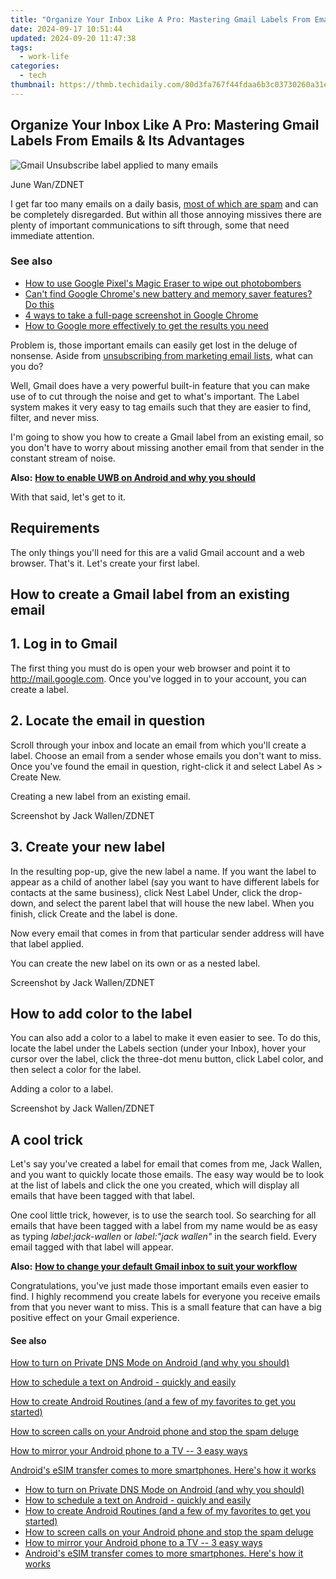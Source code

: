 ```yaml
---
title: "Organize Your Inbox Like A Pro: Mastering Gmail Labels From Emails & Its Advantages"
date: 2024-09-17 10:51:44
updated: 2024-09-20 11:47:38
tags:
  - work-life
categories:
  - tech
thumbnail: https://thmb.techidaily.com/80d3fa767f44fdaa6b3c03730260a31e590107858e011b7c1ceac58f39d7b6f4.jpg
---
```


## Organize Your Inbox Like A Pro: Mastering Gmail Labels From Emails & Its Advantages

![Gmail Unsubscribe label applied to many emails](https://www.zdnet.com/a/img/resize/640482916bfed4e3fd7fcc01f5491671f4ae347c/2022/11/30/65dd8cf9-8c45-4394-8ee9-47fff00f8934/unsubscribe-gmail-labels.jpg?auto=webp&width=1280)

June Wan/ZDNET

I get far too many emails on a daily basis, [most of which are spam](https://www.zdnet.com/home-and-office/work-life/im-drowning-in-spam-how-do-i-make-it-stop-ask-zdnet/) and can be completely disregarded. But within all those annoying missives there are plenty of important communications to sift through, some that need immediate attention.

### See also

* [How to use Google Pixel's Magic Eraser to wipe out photobombers](https://www.zdnet.com/article/how-to-use-magic-eraser-on-the-google-pixel/)
* [Can't find Google Chrome's new battery and memory saver features? Do this](https://www.zdnet.com/article/cant-find-google-chromes-new-battery-and-memory-saver-features-do-this/)
* [4 ways to take a full-page screenshot in Google Chrome](https://www.zdnet.com/article/how-to-take-a-full-page-screenshot-in-google-chrome/)
* [How to Google more effectively to get the results you need](https://www.zdnet.com/article/how-to-use-google-search-more-effectively-to-get-the-results-you-need/)

Problem is, those important emails can easily get lost in the deluge of nonsense. Aside from [unsubscribing from marketing email lists](https://www.zdnet.com/article/how-to-unsubscribe-from-emails-on-gmail-outlook-and-more/), what can you do? 

Well, Gmail does have a very powerful built-in feature that you can make use of to cut through the noise and get to what's important. The Label system makes it very easy to tag emails such that they are easier to find, filter, and never miss. 

I'm going to show you how to create a Gmail label from an existing email, so you don't have to worry about missing another email from that sender in the constant stream of noise. 

**Also:** [**How to enable UWB on Android and why you should**](https://www.zdnet.com/article/how-to-enable-uwb-on-android-and-why-you-should/)

With that said, let's get to it.

## Requirements

The only things you'll need for this are a valid Gmail account and a web browser. That's it. Let's create your first label.

## How to create a Gmail label from an existing email

## 1\. Log in to Gmail

The first thing you must do is open your web browser and point it to <http://mail.google.com>. Once you've logged in to your account, you can create a label.

## 2\. Locate the email in question

Scroll through your inbox and locate an email from which you'll create a label. Choose an email from a sender whose emails you don't want to miss. Once you've found the email in question, right-click it and select Label As > Create New.

Creating a new label from an existing email.

Screenshot by Jack Wallen/ZDNET

## 3\. Create your new label

In the resulting pop-up, give the new label a name. If you want the label to appear as a child of another label (say you want to have different labels for contacts at the same business), click Nest Label Under, click the drop-down, and select the parent label that will house the new label. When you finish, click Create and the label is done. 

Now every email that comes in from that particular sender address will have that label applied.

You can create the new label on its own or as a nested label.

Screenshot by Jack Wallen/ZDNET

## How to add color to the label

You can also add a color to a label to make it even easier to see. To do this, locate the label under the Labels section (under your Inbox), hover your cursor over the label, click the three-dot menu button, click Label color, and then select a color for the label.

Adding a color to a label.

Screenshot by Jack Wallen/ZDNET

## A cool trick

Let's say you've created a label for email that comes from me, Jack Wallen, and you want to quickly locate those emails. The easy way would be to look at the list of labels and click the one you created, which will display all emails that have been tagged with that label.

One cool little trick, however, is to use the search tool. So searching for all emails that have been tagged with a label from my name would be as easy as typing _label:jack-wallen_ or _label:"jack wallen"_ in the search field. Every email tagged with that label will appear. 

**Also:** [**How to change your default Gmail inbox to suit your workflow**](https://www.zdnet.com/home-and-office/work-life/how-to-change-your-gmail-inbox-layout-and-why-you-might-want-to/)

Congratulations, you've just made those important emails even easier to find. I highly recommend you create labels for everyone you receive emails from that you never want to miss. This is a small feature that can have a big positive effect on your Gmail experience.

#### See also

[How to turn on Private DNS Mode on Android (and why you should)](https://www.zdnet.com/article/how-to-turn-on-private-dns-mode-on-android-and-why-you-should/ "How to turn on Private DNS Mode on Android (and why you should)")

[How to schedule a text on Android - quickly and easily](https://www.zdnet.com/article/how-to-schedule-a-text-on-android/ "How to schedule a text on Android - quickly and easily")

[How to create Android Routines (and a few of my favorites to get you started)](https://www.zdnet.com/article/how-to-create-android-routines-and-a-few-of-my-favorites-to-get-you-started/ "How to create Android Routines (and a few of my favorites to get you started)")

[How to screen calls on your Android phone and stop the spam deluge](https://www.zdnet.com/article/how-to-screen-calls-on-your-android-phone-and-stop-the-spam-deluge/ "How to screen calls on your Android phone and stop the spam deluge")

[How to mirror your Android phone to a TV -- 3 easy ways](https://www.zdnet.com/article/how-to-mirror-android-to-tv/ "How to mirror your Android phone to a TV -- 3 easy ways")

[Android's eSIM transfer comes to more smartphones. Here's how it works](https://www.zdnet.com/article/androids-esim-transfer-comes-to-more-smartphones-heres-how-it-works/ "Android's eSIM transfer comes to more smartphones. Here's how it works")

* [How to turn on Private DNS Mode on Android (and why you should)](https://www.zdnet.com/article/how-to-turn-on-private-dns-mode-on-android-and-why-you-should/ "How to turn on Private DNS Mode on Android (and why you should)")
* [How to schedule a text on Android - quickly and easily](https://www.zdnet.com/article/how-to-schedule-a-text-on-android/ "How to schedule a text on Android - quickly and easily")
* [How to create Android Routines (and a few of my favorites to get you started)](https://www.zdnet.com/article/how-to-create-android-routines-and-a-few-of-my-favorites-to-get-you-started/ "How to create Android Routines (and a few of my favorites to get you started)")
* [How to screen calls on your Android phone and stop the spam deluge](https://www.zdnet.com/article/how-to-screen-calls-on-your-android-phone-and-stop-the-spam-deluge/ "How to screen calls on your Android phone and stop the spam deluge")
* [How to mirror your Android phone to a TV -- 3 easy ways](https://www.zdnet.com/article/how-to-mirror-android-to-tv/ "How to mirror your Android phone to a TV -- 3 easy ways")
* [Android's eSIM transfer comes to more smartphones. Here's how it works](https://www.zdnet.com/article/androids-esim-transfer-comes-to-more-smartphones-heres-how-it-works/ "Android's eSIM transfer comes to more smartphones. Here's how it works")

<ins class="adsbygoogle"
     style="display:block"
     data-ad-format="autorelaxed"
     data-ad-client="ca-pub-7571918770474297"
     data-ad-slot="1223367746"></ins>



<ins class="adsbygoogle"
     style="display:block"
     data-ad-client="ca-pub-7571918770474297"
     data-ad-slot="8358498916"
     data-ad-format="auto"
     data-full-width-responsive="true"></ins>
